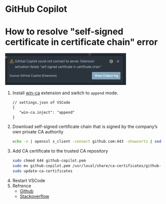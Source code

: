 GitHub Copilot
===

# How to resolve "self-signed certificate in certificate chain" error

![](./../image/self-signed%20certificate%20in%20certificate%20chain%20error.png)

1. Install [win-ca](https://marketplace.visualstudio.com/items?itemName=ukoloff.win-ca) extension and switch to `append` mode.
   ```jsonc
   // settings.json of VSCode
   {
      "win-ca.inject": "append"
   }
   ```
2. Download self-signed certificate chain that is signed by the company’s own private CA authority
   ```bash
   echo -n | openssl s_client -connect github.com:443 -showcerts | sed -ne "/-BEGIN CERTIFICATE-/,/-END CERTIFICATE-/p" > github-copilot.pem
   ```
3. Add CA certificate to the trusted CA repository
   ```bash
   sudo chmod 644 github-copilot.pem
   sudo mv github-copilot.pem /usr/local/share/ca-certificates/github-copilot.pem
   sudo update-ca-certificates
   ```
4. Restart VSCode
5. Refrence
   - [Github](https://docs.github.com/en/copilot/troubleshooting-github-copilot/troubleshooting-certificate-errors-for-github-copilot#handling-certificate-related-errors)
   - [Stackoverflow](https://stackoverflow.com/a/71973332)
